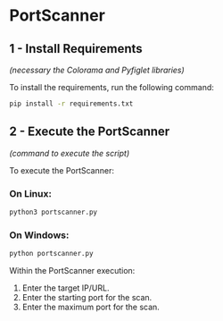 # PortScanner

## 1 - Install Requirements
*(necessary the Colorama and Pyfiglet libraries)*

To install the requirements, run the following command:
```bash
pip install -r requirements.txt
```

## 2 - Execute the PortScanner
*(command to execute the script)*

To execute the PortScanner:

### On Linux:
```bash
python3 portscanner.py
```

### On Windows:
```bash
python portscanner.py
```

Within the PortScanner execution:
1. Enter the target IP/URL.
2. Enter the starting port for the scan.
3. Enter the maximum port for the scan.
